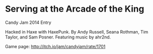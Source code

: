 Serving at the Arcade of the King
====================

Candy Jam 2014 Entry

Hacked in Haxe with HaxePunk. By Andy Russell, Seana Rothman, Tim Taylor, and Sam Posner.
Featuring music by ahr2nd.

Game page: http://itch.io/jam/candyjam/rate/1701